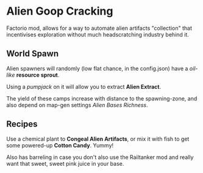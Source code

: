 # Alien Goop Cracking

Factorio mod, allows for a way to automate alien artifacts "collection" that incentivises exploration without much headscratching industry behind it.

## World Spawn

Alien spawners will randomly (low flat chance, in the config.json) have a *oil-like* **resource sprout**. 

Using a *pumpjack* on it will allow you to extract **Alien Extract**. 

The yield of these camps increase with distance to the spawning-zone, and also depend on map-gen settings *Alien Bases Richness*.

## Recipes

Use a chemical plant to **Congeal Alien Artifacts**, or mix it with fish to get some powered-up **Cotton Candy**. Yummy!

Also has barreling in case you don't also use the Railtanker mod and really want that sweet, sweet pink juice in your base.
